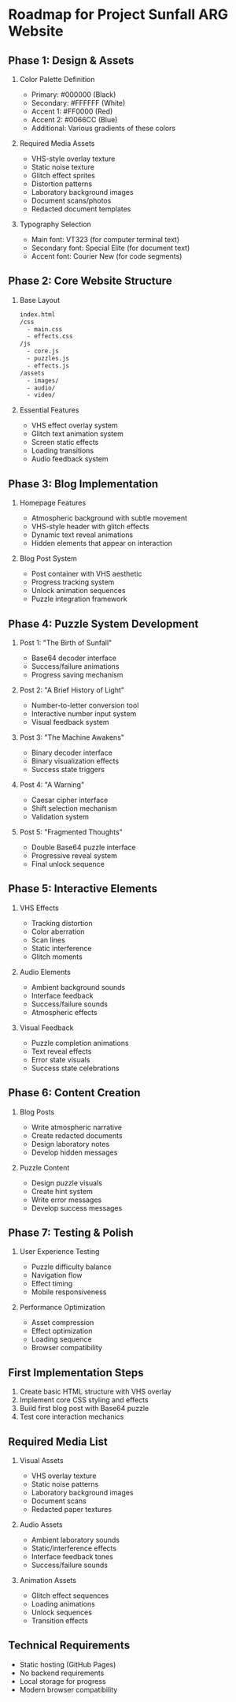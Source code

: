 # Roadmap for Project Sunfall ARG Website

## Phase 1: Design & Assets
1. Color Palette Definition
   - Primary: #000000 (Black)
   - Secondary: #FFFFFF (White) 
   - Accent 1: #FF0000 (Red)
   - Accent 2: #0066CC (Blue)
   - Additional: Various gradients of these colors

2. Required Media Assets
   - VHS-style overlay texture
   - Static noise texture
   - Glitch effect sprites
   - Distortion patterns
   - Laboratory background images
   - Document scans/photos
   - Redacted document templates

3. Typography Selection
   - Main font: VT323 (for computer terminal text)
   - Secondary font: Special Elite (for document text)
   - Accent font: Courier New (for code segments)

## Phase 2: Core Website Structure
1. Base Layout
   ```html
   index.html
   /css
     - main.css
     - effects.css
   /js
     - core.js
     - puzzles.js
     - effects.js
   /assets
     - images/
     - audio/
     - video/
   ```

2. Essential Features
   - VHS effect overlay system
   - Glitch text animation system
   - Screen static effects
   - Loading transitions
   - Audio feedback system

## Phase 3: Blog Implementation
1. Homepage Features
   - Atmospheric background with subtle movement
   - VHS-style header with glitch effects
   - Dynamic text reveal animations
   - Hidden elements that appear on interaction

2. Blog Post System
   - Post container with VHS aesthetic
   - Progress tracking system
   - Unlock animation sequences
   - Puzzle integration framework

## Phase 4: Puzzle System Development
1. Post 1: "The Birth of Sunfall"
   - Base64 decoder interface
   - Success/failure animations
   - Progress saving mechanism

2. Post 2: "A Brief History of Light"
   - Number-to-letter conversion tool
   - Interactive number input system
   - Visual feedback system

3. Post 3: "The Machine Awakens"
   - Binary decoder interface
   - Binary visualization effects
   - Success state triggers

4. Post 4: "A Warning"
   - Caesar cipher interface
   - Shift selection mechanism
   - Validation system

5. Post 5: "Fragmented Thoughts"
   - Double Base64 puzzle interface
   - Progressive reveal system
   - Final unlock sequence

## Phase 5: Interactive Elements
1. VHS Effects
   - Tracking distortion
   - Color aberration
   - Scan lines
   - Static interference
   - Glitch moments

2. Audio Elements
   - Ambient background sounds
   - Interface feedback
   - Success/failure sounds
   - Atmospheric effects

3. Visual Feedback
   - Puzzle completion animations
   - Text reveal effects
   - Error state visuals
   - Success state celebrations

## Phase 6: Content Creation
1. Blog Posts
   - Write atmospheric narrative
   - Create redacted documents
   - Design laboratory notes
   - Develop hidden messages

2. Puzzle Content
   - Design puzzle visuals
   - Create hint system
   - Write error messages
   - Develop success messages

## Phase 7: Testing & Polish
1. User Experience Testing
   - Puzzle difficulty balance
   - Navigation flow
   - Effect timing
   - Mobile responsiveness

2. Performance Optimization
   - Asset compression
   - Effect optimization
   - Loading sequence
   - Browser compatibility

## First Implementation Steps
1. Create basic HTML structure with VHS overlay
2. Implement core CSS styling and effects
3. Build first blog post with Base64 puzzle
4. Test core interaction mechanics

## Required Media List
1. Visual Assets
   - VHS overlay texture
   - Static noise patterns
   - Laboratory background images
   - Document scans
   - Redacted paper textures

2. Audio Assets
   - Ambient laboratory sounds
   - Static/interference effects
   - Interface feedback tones
   - Success/failure sounds

3. Animation Assets
   - Glitch effect sequences
   - Loading animations
   - Unlock sequences
   - Transition effects

## Technical Requirements
- Static hosting (GitHub Pages)
- No backend requirements
- Local storage for progress
- Modern browser compatibility